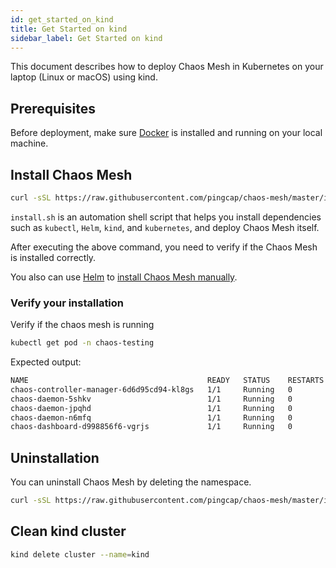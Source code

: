 ```yaml
---
id: get_started_on_kind
title: Get Started on kind
sidebar_label: Get Started on kind
---
```


This document describes how to deploy Chaos Mesh in Kubernetes on your laptop (Linux or macOS) using kind.

## Prerequisites

Before deployment, make sure [Docker](https://docs.docker.com/install/) is installed and running on your local machine.

## Install Chaos Mesh

```bash
curl -sSL https://raw.githubusercontent.com/pingcap/chaos-mesh/master/install.sh | bash -s -- --local kind
```

`install.sh` is an automation shell script that helps you install dependencies such as `kubectl`, `Helm`, `kind`, and `kubernetes`, and deploy Chaos Mesh itself.

After executing the above command, you need to verify if the Chaos Mesh is installed correctly.

You also can use [Helm](https://helm.sh/) to [install Chaos Mesh manually](installation.md#install-by-helm).

### Verify your installation

Verify if the chaos mesh is running

```bash
kubectl get pod -n chaos-testing
```

Expected output:

```bash
NAME                                        READY   STATUS    RESTARTS   AGE
chaos-controller-manager-6d6d95cd94-kl8gs   1/1     Running   0          3m40s
chaos-daemon-5shkv                          1/1     Running   0          3m40s
chaos-daemon-jpqhd                          1/1     Running   0          3m40s
chaos-daemon-n6mfq                          1/1     Running   0          3m40s
chaos-dashboard-d998856f6-vgrjs             1/1     Running   0          3m40s
```

## Uninstallation

You can uninstall Chaos Mesh by deleting the namespace.

```bash
curl -sSL https://raw.githubusercontent.com/pingcap/chaos-mesh/master/install.sh | bash -s -- --template | kubectl delete -f -
```

## Clean kind cluster

```bash
kind delete cluster --name=kind
```
